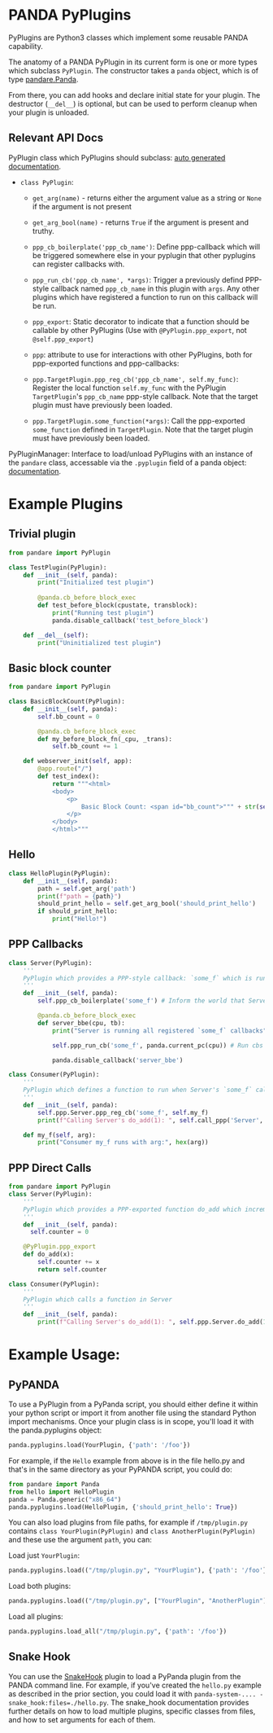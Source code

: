 # PANDA PyPlugins

PyPlugins are Python3 classes which implement some reusable PANDA capability.

The anatomy of a PANDA PyPlugin in its current form is one or more types which subclass `PyPlugin`. The constructor takes a `panda` object, which is of type [pandare.Panda](https://docs.panda.re/panda.html#pandare.panda.Panda).

From there, you can add hooks and declare initial state for your plugin. The destructor (`__del__`) is optional, but can be used to perform cleanup when your plugin is unloaded.

## Relevant API Docs

PyPlugin class which PyPlugins should subclass: [auto generated documentation](https://docs.panda.re/panda_plugin.html).
* `class PyPlugin`:
  * `get_arg(name)` - returns either the argument value as a string or `None` if the argument is not present
  * `get_arg_bool(name)` - returns `True` if the argument is present and truthy.
  * `ppp_cb_boilerplate('ppp_cb_name')`: Define ppp-callback which will be triggered somewhere else in your pyplugin that other pyplugins can register callbacks with.
  * `ppp_run_cb('ppp_cb_name', *args)`: Trigger a previously defind PPP-style callback named `ppp_cb_name` in this plugin with `args`. Any other plugins which have registered a function to run on this callback will be run.
  * `ppp_export`: Static decorator to indicate that a function should be callable by other PyPlugins (Use with `@PyPlugin.ppp_export`, not `@self.ppp_export`)

  * `ppp`: attribute to use for interactions with other PyPlugins, both for ppp-exported functions and ppp-callbacks:
  * `ppp.TargetPlugin.ppp_reg_cb('ppp_cb_name', self.my_func)`: Register the local function `self.my_func` with the PyPlugin `TargetPlugin`'s `ppp_cb_name` ppp-style callback. Note that the target plugin must have previously been loaded.
  * `ppp.TargetPlugin.some_function(*args)`: Call the ppp-exported `some_function` defined in `TargetPlugin`. Note that the target plugin must have previously been loaded.

PyPluginManager: Interface to load/unload PyPlugins with an instance of the `pandare` class, accessable via the `.pyplugin` field of a panda object: [documentation](https://docs.panda.re/pyplugin.html#pandare.PyPluginManager).

# Example Plugins

## Trivial plugin
```py
from pandare import PyPlugin

class TestPlugin(PyPlugin):
    def __init__(self, panda):
        print("Initialized test plugin")
        
        @panda.cb_before_block_exec
        def test_before_block(cpustate, transblock):
            print("Running test plugin")
            panda.disable_callback('test_before_block')

    def __del__(self):
        print("Uninitialized test plugin")
```

## Basic block counter
```python
from pandare import PyPlugin

class BasicBlockCount(PyPlugin):
    def __init__(self, panda):
        self.bb_count = 0

        @panda.cb_before_block_exec
        def my_before_block_fn(_cpu, _trans):
            self.bb_count += 1

    def webserver_init(self, app):
        @app.route("/")
        def test_index():
            return """<html>
            <body>
                <p>
                    Basic Block Count: <span id="bb_count">""" + str(self.bb_count) +  """</span>
                </p>
            </body>
            </html>"""
```


## Hello
```py
class HelloPlugin(PyPlugin):
    def __init__(self, panda):
        path = self.get_arg('path')
        print(f"path = {path}")
        should_print_hello = self.get_arg_bool('should_print_hello')
        if should_print_hello:
            print("Hello!")
```

## PPP Callbacks
```py
class Server(PyPlugin):
    '''
    PyPlugin which provides a PPP-style callback: `some_f` which is run once at the next BBE callback.
    '''
    def __init__(self, panda):
        self.ppp_cb_boilerplate('some_f') # Inform the world that Server.some_f is a PPP callback

        @panda.cb_before_block_exec
        def server_bbe(cpu, tb):
            print("Server is running all registered `some_f` callbacks")

            self.ppp_run_cb('some_f', panda.current_pc(cpu)) # Run cbs registered to run with Server.some_f: args are current_pc

            panda.disable_callback('server_bbe')

class Consumer(PyPlugin):
    '''
    PyPlugin which defines a function to run when Server's `some_f` callback is triggered
    '''
    def __init__(self, panda):
        self.ppp.Server.ppp_reg_cb('some_f', self.my_f)
        print(f"Calling Server's do_add(1): ", self.call_ppp('Server', 'do_add', 1))

    def my_f(self, arg):
        print("Consumer my_f runs with arg:", hex(arg))
```

## PPP Direct Calls
```py
from pandare import PyPlugin
class Server(PyPlugin):
    '''
    PyPlugin which provides a PPP-exported function do_add which increments a number
    '''
    def __init__(self, panda):
      self.counter = 0

    @PyPlugin.ppp_export
    def do_add(x):
        self.counter += x
        return self.counter

class Consumer(PyPlugin):
    '''
    PyPlugin which calls a function in Server
    '''
    def __init__(self, panda):
        print(f"Calling Server's do_add(1): ", self.ppp.Server.do_add(1))
  ```

# Example Usage:

## PyPANDA
To use a PyPlugin from a PyPanda script, you should either define it within your python script or import it from another file using the standard Python import mechanisms. Once your plugin class is in scope, you'll load it with the panda.pyplugins object:
```py
panda.pyplugins.load(YourPlugin, {'path': '/foo'})
```

For example, if the `Hello` example from above is in the file hello.py and that's in the same directory as your PyPANDA script, you could do:
```py
from pandare import Panda
from hello import HelloPlugin
panda = Panda.generic("x86_64")
panda.pyplugins.load(HelloPlugin, {'should_print_hello': True})
```

You can also load plugins from file paths, for example if `/tmp/plugin.py` contains `class YourPlugin(PyPlugin)` and `class AnotherPlugin(PyPlugin)` and these use the argument `path`, you can:

Load just `YourPlugin`:
```py
panda.pyplugins.load(("/tmp/plugin.py", "YourPlugin"), {'path': '/foo'})
```

Load both plugins:
```py
panda.pyplugins.load(("/tmp/plugin.py", ["YourPlugin", "AnotherPlugin"]), {'path': '/foo'})
```

Load all plugins:
```py
panda.pyplugins.load_all("/tmp/plugin.py", {'path': '/foo'})
```

## Snake Hook
You can use the [SnakeHook](../plugins/snake_hook) plugin to load a PyPanda plugin from the PANDA command line. For example, if you've created the `hello.py` example as described in the prior section, you could load it with `panda-system-.... -snake_hook:files=./hello.py`. The snake_hook documentation provides further details on how to load multiple plugins, specific classes from files, and how to set arguments for each of them.
